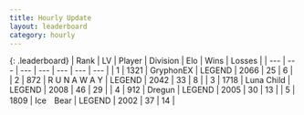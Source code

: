 ```yaml
---
title: Hourly Update
layout: leaderboard
category: hourly
---
```


{: .leaderboard}
| Rank | LV | Player | Division | Elo | Wins | Losses |
| --- | --- | --- | --- | --- | --- | --- |
| <span data-change="0">1</span> | 1321 | <span title="ID: 315148">GryphonEX</span> | LEGEND | <span data-change="0">2066</span> | <span data-change="0">25</span> | <span data-change="0">6</span> |
| <span data-change="0">2</span> | 872 | <span title="ID: 66144">R U N A W A Y</span> | LEGEND | <span data-change="15">2042</span> | <span data-change="5">33</span> | <span data-change="1">8</span> |
| <span data-change="2">3</span> | 1718 | <span title="ID: 164871">Luna Child</span> | LEGEND | <span data-change="6">2008</span> | <span data-change="1">46</span> | <span data-change="0">29</span> |
| <span data-change="-1">4</span> | 912 | <span title="ID: 337810">Dregun</span> | LEGEND | <span data-change="0">2005</span> | <span data-change="0">30</span> | <span data-change="0">13</span> |
| <span data-change="-1">5</span> | 1809 | <span title="ID: 417840">Ice　Bear</span> | LEGEND | <span data-change="0">2002</span> | <span data-change="0">37</span> | <span data-change="0">14</span> |